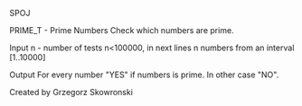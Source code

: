 SPOJ

PRIME_T - Prime Numbers
Check which numbers are prime.

Input
n - number of tests n<100000, in next lines n numbers from an interval [1..10000]

Output
For every number "YES" if numbers is prime. In other case "NO".

Created by Grzegorz Skowronski
